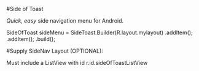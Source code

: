 #Side of Toast

_Quick, easy_ side navigation menu for Android.  

SideOfToast sideMenu = SideToast.Builder(R.layout.mylayout)
				.addItem();
				.addItem();
				.build();
				

#Supply SideNav Layout (OPTIONAL):

Must include a ListView with id r.id.sideOfToastListView

